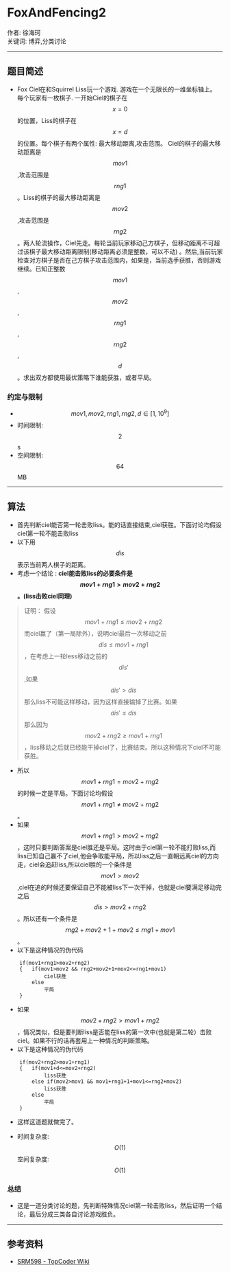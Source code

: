 # FoxAndFencing2

作者: 徐海珂  
关键词: 博弈,分类讨论

- - -

## 题目简述
* Fox Ciel在和Squirrel Liss玩一个游戏. 游戏在一个无限长的一维坐标轴上。 每个玩家有一枚棋子. 一开始Ciel的棋子在$$x=0$$的位置，Liss的棋子在$$x=d$$的位置。每个棋子有两个属性: 最大移动距离,攻击范围。 Ciel的棋子的最大移动距离是$$mov1$$,攻击范围是$$rng1$$。Liss的棋子的最大移动距离是$$mov2$$,攻击范围是$$rng2$$。两人轮流操作，Ciel先走。每轮当前玩家移动己方棋子，但移动距离不可超过该棋子最大移动距离限制(移动距离必须是整数，可以不动) 。然后,当前玩家检查对方棋子是否在己方棋子攻击范围内，如果是，当前选手获胜，否则游戏继续。已知正整数$$mov1$$,$$mov2$$,$$rng1$$,$$rng2$$,$$d$$。求出双方都使用最优策略下谁能获胜，或者平局。

### 约定与限制
* $$mov1,mov2,rng1,rng2,d \in [1,10^9]$$
* 时间限制: $$2$$s
* 空间限制: $$64$$MB

- - -

## 算法
* 首先判断ciel能否第一轮击败liss。能的话直接结束,ciel获胜。下面讨论均假设ciel第一轮不能击败liss
* 以下用$$dis$$表示当前两人棋子的距离。
* 考虑一个结论 : **ciel能击败liss的必要条件是$$mov1+rng1\gt mov2+rng2$$。(liss击败ciel同理)**
> 证明：
> 假设$$mov1+rng1 \le mov2+rng2$$而ciel赢了（第一局除外），说明ciel最后一次移动之前$$dis\le mov1+rng1$$，在考虑上一轮less移动之前的$$dis'$$,如果$$dis'\gt dis$$那么liss不可能这样移动，因为这样直接输掉了比赛。如果$$dis'\le dis$$那么因为$$mov2+rng2\ge mov1+rng1$$，liss移动之后就已经能干掉ciel了，比赛结束。所以这种情况下ciel不可能获胜。
* 所以$$mov1+rng1=mov2+rng2$$的时候一定是平局。下面讨论均假设$$mov1+rng1\neq mov2+rng2$$。
* 如果$$mov1+rng1\gt mov2+rng2$$，这时只要判断答案是ciel胜还是平局。这时由于ciel第一轮不能打败liss,而liss已知自己赢不了ciel,他会争取能平局，所以liss之后一直朝远离ciel的方向走，ciel会追赶liss,所以ciel胜的一个条件是$$mov1\gt mov2$$,ciel在追的时候还要保证自己不能被liss下一次干掉，也就是ciel要满足移动完之后$$dis\gt mov2+rng2$$。所以还有一个条件是$$rng2+mov2+1+mov2\le rng1+mov1$$。
* 以下是这种情况的伪代码
```
    if(mov1+rng1>mov2+rng2)
    {   if(mov1>mov2 && rng2+mov2+1+mov2<=rng1+mov1)
            ciel获胜
        else
            平局
    }
```
* 如果$$mov2+rng2\gt mov1+rng2$$，情况类似，但是要判断liss是否能在liss的第一次中(也就是第二轮）击败ciel。如果不行的话再套用上一种情况的判断策略。
* 以下是这种情况的伪代码
```
    if(mov2+rng2>mov1+rng1)
    {   if(mov1+d<=mov2+rng2)
            liss获胜
        else if(mov2>mov1 && mov1+rng1+1+mov1<=rng2+mov2)
            liss获胜
        else
            平局
    }
```
* 这样这道题就做完了。

* 时间复杂度: $$O(1)$$
  空间复杂度: $$O(1)$$

### 总结
* 这是一道分类讨论的题，先判断特殊情况ciel第一轮击败liss，然后证明一个结论，最后分成三类各自讨论游戏胜负。

- - -

## 参考资料
* [SRM598 - TopCoder Wiki](https://apps.topcoder.com/wiki/display/tc/SRM+598)
